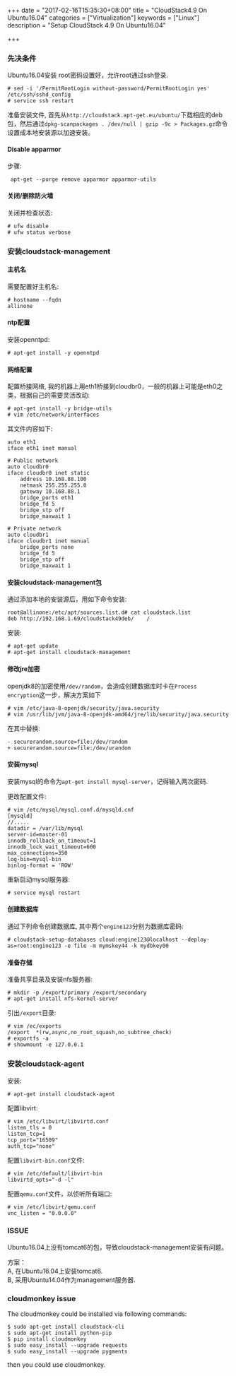 +++
date = "2017-02-16T15:35:30+08:00"
title = "CloudStack4.9 On Ubuntu16.04"
categories = ["Virtualization"]
keywords = ["Linux"]
description = "Setup CloudStack 4.9 On Ubuntu16.04"

+++
### 先决条件
Ubuntu16.04安装
root密码设置好，允许root通过ssh登录.

```
# sed -i '/PermitRootLogin without-password/PermitRootLogin yes' /etc/ssh/sshd_config
# service ssh restart
```

准备安装文件,
首先从`http://cloudstack.apt-get.eu/ubuntu/`下载相应的deb包，然后通过`dpkg-scanpackages
. /dev/null | gzip -9c > Packages.gz`命令设置成本地安装源以加速安装。

#### Disable apparmor
步骤:    

```
 apt-get --purge remove apparmor apparmor-utils
```
#### 关闭/删除防火墙
关闭并检查状态:    

```
# ufw disable
# ufw status verbose
```

### 安装cloudstack-management
#### 主机名
需要配置好主机名:    

```
# hostname --fqdn
allinone
```
#### ntp配置
安装openntpd:   

```
# apt-get install -y openntpd
```
#### 网络配置
配置桥接网络,
我的机器上用eth1桥接到cloudbr0，一般的机器上可能是eth0之类，根据自己的需要灵活改动:    

```
# apt-get install -y bridge-utils
# vim /etc/network/interfaces
```
其文件内容如下:    

```
auto eth1
iface eth1 inet manual

# Public network
auto cloudbr0
iface cloudbr0 inet static
    address 10.168.88.100
    netmask 255.255.255.0
    gateway 10.168.88.1
    bridge_ports eth1
    bridge_fd 5
    bridge_stp off
    bridge_maxwait 1

# Private network
auto cloudbr1
iface cloudbr1 inet manual
    bridge_ports none
    bridge_fd 5
    bridge_stp off
    bridge_maxwait 1
```
#### 安装cloudstack-management包
通过添加本地的安装源后，用如下命令安装:    

```
root@allinone:/etc/apt/sources.list.d# cat cloudstack.list 
deb http://192.168.1.69/cloudstack49deb/ 	/
```
安装:    

```
# apt-get update
# apt-get install cloudstack-management
```
#### 修改jre加密
openjdk8的加密使用`/dev/random`，会造成创建数据库时卡在`Process
encryption`这一步，解决方案如下

```
# vim /etc/java-8-openjdk/security/java.security
# vim /usr/lib/jvm/java-8-openjdk-amd64/jre/lib/security/java.security
```
在其中替换:    

```
- securerandom.source=file:/dev/random
+ securerandom.source=file:/dev/urandom
```

#### 安装mysql
安装mysql的命令为`apt-get install mysql-server`，记得输入两次密码.    

更改配置文件:    

```
# vim /etc/mysql/mysql.conf.d/mysqld.cnf
[mysqld]
//.....
datadir = /var/lib/mysql
server-id=master-01
innodb_rollback_on_timeout=1
innodb_lock_wait_timeout=600
max_connections=350
log-bin=mysql-bin
binlog-format = 'ROW'
```
重新启动mysql服务器:    

```
# service mysql restart
```
#### 创建数据库
通过下列命令创建数据库, 其中两个`engine123`分别为数据库密码:

```
# cloudstack-setup-databases cloud:engine123@localhost --deploy-as=root:engine123 -e file -m mymskey44 -k mydbkey00
```

#### 准备存储
准备共享目录及安装nfs服务器:    

```
# mkdir -p /export/primary /export/secondary
# apt-get install nfs-kernel-server
```
引出`/export`目录:    

```
# vim /ec/exports
/export  *(rw,async,no_root_squash,no_subtree_check)
# exportfs -a
# showmount -e 127.0.0.1
```
### 安装cloudstack-agent
安装:    

```
# apt-get install cloudstack-agent
```
配置libvirt:    

```
# vim /etc/libvirt/libvirtd.conf
listen_tls = 0
listen_tcp=1
tcp_port="16509"
auth_tcp="none"
```
配置`libvirt-bin.conf`文件:    

```
# vim /etc/default/libvirt-bin
libvirtd_opts="-d -l"
```
配置`qemu.conf`文件，以侦听所有端口:     

```
# vim /etc/libvirt/qemu.conf
vnc_listen = "0.0.0.0"
```

### ISSUE
Ubuntu16.04上没有tomcat6的包，导致cloudstack-management安装有问题。    

方案：   
A, 在Ubuntu16.04上安装tomcat6.    
B, 采用Ubuntu14.04作为management服务器.    

### cloudmonkey issue
The cloudmonkey could be installed via following commands:    

```
$ sudo apt-get install cloudstack-cli
$ sudo apt-get install python-pip
$ pip install cloudmonkey
$ sudo easy_install --upgrade requests
$ sudo easy_install --upgrade pygments
```
then you could use cloudmonkey.    
